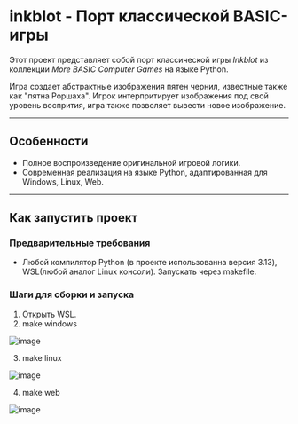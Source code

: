 # inkblot - Порт классической BASIC-игры

Этот проект представляет собой порт классической игры *Inkblot* из коллекции *More BASIC Computer Games* на языке Python.

Игра создает абстрактные изображения пятен чернил, известные также как "пятна Роршаха". Игрок интерпритирует изображения под свой уровень воспрития, игра также позволяет вывести новое изображение.

---

## Особенности
- Полное воспроизведение оригинальной игровой логики.
- Современная реализация на языке Python, адаптированная для Windows, Linux, Web.
---

## Как запустить проект

### Предварительные требования
- Любой компилятор Python (в проекте использованна версия 3.13), WSL(любой аналог Linux консоли). Запускать через makefile.

### Шаги для сборки и запуска

1. Открыть WSL.
2. make windows

![image](https://github.com/user-attachments/assets/8e25d024-2a0b-4e8a-ac1e-089b778fabdf)

3. make linux

![image](https://github.com/user-attachments/assets/85742670-805a-4150-9a6a-c83c5e835ed5)

4. make web

![image](https://github.com/user-attachments/assets/70f7eb64-aecf-4843-8a10-9d9232ec0c65)

 
